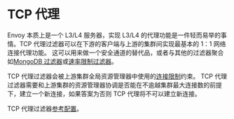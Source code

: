 # TCP 代理

Envoy 本质上是一个 L3/L4 服务器，实现 L3/L4 的代理功能是一件轻而易举的事情。TCP 代理过滤器可以在下游的客户端与上游的集群间实现最基本的 1：1 网络连接代理功能。
这可以用来做一个安全通道的替代品，或者与其他的过滤器聚合如[MongoDB 过滤器](mongo.md#arch-overview-mongo)或[速率限制过滤器](../../configuration/network_filters/rate_limit_filter.md#config-network-filters-rate-limit)。

TCP 代理过滤器会被上游集群全局资源管理器中使用的[连接限制](../../api-v1/cluster_manager/cluster_circuit_breakers.md#config-cluster-manager-cluster-circuit-breakers-max-connections)约束。
TCP 代理过滤器需要和上游集群的资源管理器协调是否能在不逾越集群最大连接数的前提下，建立一个新连接，如果答案为否则 TCP 代理将不可以建立新连接。

TCP 代理过滤器[参考配置](../../configuration/network_filters/tcp_proxy_filter.md#config-network-filters-tcp-proxy)。